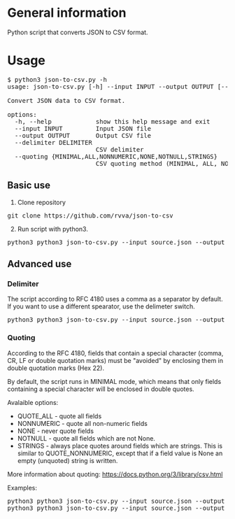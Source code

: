 # General information
Python script that converts JSON to CSV format. 

# Usage
<pre>
$ python3 json-to-csv.py -h
usage: json-to-csv.py [-h] --input INPUT --output OUTPUT [--delimiter DELIMITER] [--quoting {MINIMAL,ALL,NONNUMERIC,NONE,NOTNULL,STRINGS}]

Convert JSON data to CSV format.

options:
  -h, --help            show this help message and exit
  --input INPUT         Input JSON file
  --output OUTPUT       Output CSV file
  --delimiter DELIMITER
                        CSV delimiter
  --quoting {MINIMAL,ALL,NONNUMERIC,NONE,NOTNULL,STRINGS}
                        CSV quoting method (MINIMAL, ALL, NONNUMERIC, NONE, NOTNULL, STRINGS)
</pre>

## Basic use
1. Clone repository
<pre>
git clone https://github.com/rvva/json-to-csv
</pre>
2. Run script with python3.
<pre>
python3 python3 json-to-csv.py --input source.json --output converted.csv
</pre>

## Advanced use
### Delimiter
The script according to RFC 4180 uses a comma as a separator by default. 
If you want to use a different spearator, use the delimeter switch. 
<pre>
python3 python3 json-to-csv.py --input source.json --output converted.csv --delimiter ';'
</pre>
### Quoting
<p>According to the RFC 4180, fields that contain a special character (comma, CR, LF or double quotation marks) must be "avoided" by enclosing them in double quotation marks (Hex 22).</p>
<p>By default, the script runs in MINIMAL mode, which means that only fields containing a special character will be enclosed in double quotes.</p>

Avalaible options:

+ QUOTE_ALL - quote all fields
+ NONNUMERIC - quote all non-numeric fields
+ NONE - never quote fields
+ NOTNULL - quote all fields which are not None.
+ STRINGS -  always place quotes around fields which are strings. This is similar to QUOTE_NONNUMERIC, except that if a field value is None an empty (unquoted) string is written.

More information about quoting: https://docs.python.org/3/library/csv.html

Examples:
<pre>
python3 python3 json-to-csv.py --input source.json --output converted.csv --quoting ALL
python3 python3 json-to-csv.py --input source.json --output converted.csv --quoting NOTNULL
</pre>
